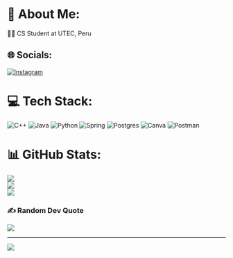 # 💫 About Me:
👨‍💻 CS Student at UTEC, Peru


## 🌐 Socials:
[![Instagram](https://img.shields.io/badge/Instagram-%23E4405F.svg?logo=Instagram&logoColor=white)](https://instagram.com/marcomadridgonzales) 

# 💻 Tech Stack:
![C++](https://img.shields.io/badge/c++-%2300599C.svg?style=flat&logo=c%2B%2B&logoColor=white) ![Java](https://img.shields.io/badge/java-%23ED8B00.svg?style=flat&logo=openjdk&logoColor=white) ![Python](https://img.shields.io/badge/python-3670A0?style=flat&logo=python&logoColor=ffdd54) ![Spring](https://img.shields.io/badge/spring-%236DB33F.svg?style=flat&logo=spring&logoColor=white) ![Postgres](https://img.shields.io/badge/postgres-%23316192.svg?style=flat&logo=postgresql&logoColor=white) ![Canva](https://img.shields.io/badge/Canva-%2300C4CC.svg?style=flat&logo=Canva&logoColor=white) ![Postman](https://img.shields.io/badge/Postman-FF6C37?style=flat&logo=postman&logoColor=white)
# 📊 GitHub Stats:
![](https://github-readme-stats.vercel.app/api?username=MarcoMadridG27&theme=github_dark&hide_border=false&include_all_commits=true&count_private=true)<br/>
![](https://github-readme-streak-stats.herokuapp.com/?user=MarcoMadridG27&theme=github_dark&hide_border=false)<br/>
![](https://github-readme-stats.vercel.app/api/top-langs/?username=MarcoMadridG27&theme=github_dark&hide_border=false&include_all_commits=true&count_private=true&layout=compact)

### ✍️ Random Dev Quote
![](https://quotes-github-readme.vercel.app/api?type=horizontal&theme=dark)

---
[![](https://visitcount.itsvg.in/api?id=MarcoMadridG27&icon=0&color=10)](https://visitcount.itsvg.in)

<!-- Proudly created with GPRM ( https://gprm.itsvg.in ) -->
